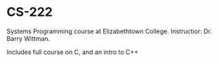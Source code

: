 # CS-222


Systems Programming course at Elizabethtown College. Instructior: Dr. Barry Wittman.

Includes full course on C, and an intro to C++
